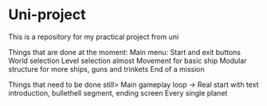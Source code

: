 # Uni-project
This is a repository for my practical project from uni

Things that are done at the moment:
Main menu:
  Start and exit buttons
World selection
Level selection almost
Movement for basic ship 
Modular structure for more ships, guns and trinkets
End of a mission


Things that need to be done still>
Main gameplay loop -> Real start with text introduction, bullethell segment, ending screen
Every single planet
